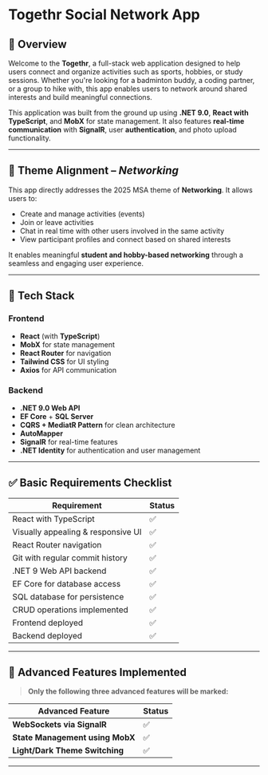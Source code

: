 # Togethr Social Network App

## 🧠 Overview

Welcome to the **Togethr**, a full-stack web application designed to help users connect and organize activities such as sports, hobbies, or study sessions. Whether you're looking for a badminton buddy, a coding partner, or a group to hike with, this app enables users to network around shared interests and build meaningful connections.

This application was built from the ground up using **.NET 9.0**, **React with TypeScript**, and **MobX** for state management. It also features **real-time communication** with **SignalR**, user **authentication**, and photo upload functionality.

---

## 🎯 Theme Alignment – *Networking*

This app directly addresses the 2025 MSA theme of **Networking**. It allows users to:
- Create and manage activities (events)
- Join or leave activities
- Chat in real time with other users involved in the same activity
- View participant profiles and connect based on shared interests

It enables meaningful **student and hobby-based networking** through a seamless and engaging user experience.

---

## 🚀 Tech Stack

### Frontend
- **React** (with **TypeScript**)
- **MobX** for state management
- **React Router** for navigation
- **Tailwind CSS** for UI styling
- **Axios** for API communication

### Backend
- **.NET 9.0 Web API**
- **EF Core** + **SQL Server**
- **CQRS + MediatR Pattern** for clean architecture
- **AutoMapper**
- **SignalR** for real-time features
- **.NET Identity** for authentication and user management

---

## ✅ Basic Requirements Checklist

| Requirement | Status |
|------------|--------|
| React with TypeScript | ✅ |
| Visually appealing & responsive UI | ✅ |
| React Router navigation | ✅ |
| Git with regular commit history | ✅ |
| .NET 9 Web API backend | ✅ |
| EF Core for database access | ✅ |
| SQL database for persistence | ✅ |
| CRUD operations implemented | ✅ |
| Frontend deployed | ✅ |
| Backend deployed | ✅ |

---

## 🌟 Advanced Features Implemented

> **Only the following three advanced features will be marked:**

| Advanced Feature | Status |
|------------------|--------|
| **WebSockets via SignalR** | ✅ |
| **State Management using MobX** | ✅ |
| **Light/Dark Theme Switching** | ✅ |

---
